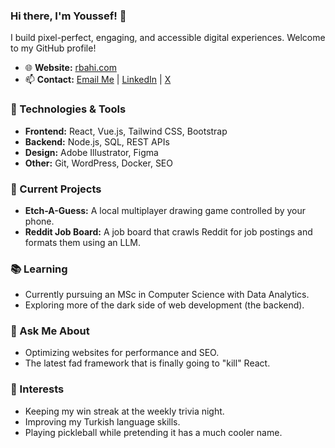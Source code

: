 ### Hi there, I'm Youssef! 👋

I build pixel-perfect, engaging, and accessible digital experiences. Welcome to my GitHub profile!

- 🌐 **Website:** [rbahi.com](https://rbahi.com)
- 📫 **Contact:** [Email Me](mailto:contact@rbahi.com) | [LinkedIn](https://www.linkedin.com/in/youssefrbahi/) | [X](https://x.com/youssef_rbahi)

### 🔧 Technologies & Tools

- **Frontend:** React, Vue.js, Tailwind CSS, Bootstrap
- **Backend:** Node.js, SQL, REST APIs
- **Design:** Adobe Illustrator, Figma
- **Other:** Git, WordPress, Docker, SEO

### 🚀 Current Projects

- **Etch-A-Guess:** A local multiplayer drawing game controlled by your phone.
- **Reddit Job Board:** A job board that crawls Reddit for job postings and formats them using an LLM.

### 📚 Learning

- Currently pursuing an MSc in Computer Science with Data Analytics.
- Exploring more of the dark side of web development (the backend).

### 💬 Ask Me About

- Optimizing websites for performance and SEO.
- The latest fad framework that is finally going to "kill" React.

### 🌱 Interests

- Keeping my win streak at the weekly trivia night.
- Improving my Turkish language skills.
- Playing pickleball while pretending it has a much cooler name.
<!--
### 📈 GitHub Stats

![Youssef's GitHub Stats](https://github-readme-stats.vercel.app/api?username=youssefrbahi&show_icons=true&theme=radical)-->

